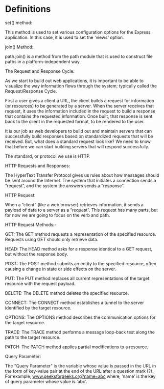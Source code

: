 # Definitions

set() method:

This method is used to set various configuration options for the Express application. In this case, it is used to set the 'views' option.



join() Method:

path.join() is a method from the path module that is used to construct file paths in a platform-independent way.




The Request and Response Cycle:

As we start to build out web applications, it is important to be able to visualize the way information flows through the system; typically called the Request/Response Cycle.

First a user gives a client a URL, the client builds a request for information (or resources) to be generated by a server. When the server receives that request, it uses the information included in the request to build a response that contains the requested information. Once built, that response is sent back to the client in the requested format, to be rendered to the user.

It is our job as web developers to build out and maintain servers that can successfully build responses based on standardized requests that will be received. But, what does a standard request look like? We need to know that before we can start building servers that will respond successfully.

The standard, or protocol we use is HTTP.



HTTP Requests and Responses:

The HyperText Transfer Protocol gives us rules about how messages should be sent around the Internet. The system that initiates a connection sends a “request”, and the system the answers sends a “response”.



HTTP Request:

When a “client” (like a web browser) retrieves information, it sends a payload of data to a server as a “request”. This request has many parts, but for now we are going to focus on the verb and path.


HTTP Request Methods:-

GET:
The GET method requests a representation of the specified resource. Requests using GET should only retrieve data.

HEAD:
The HEAD method asks for a response identical to a GET request, but without the response body.

POST:
The POST method submits an entity to the specified resource, often causing a change in state or side effects on the server.

PUT:
The PUT method replaces all current representations of the target resource with the request payload.

DELETE:
The DELETE method deletes the specified resource.

CONNECT:
The CONNECT method establishes a tunnel to the server identified by the target resource.

OPTIONS:
The OPTIONS method describes the communication options for the target resource.

TRACE:
The TRACE method performs a message loop-back test along the path to the target resource.

PATCH:
The PATCH method applies partial modifications to a resource.



Query Parameter:

The "Query Parameter" is the variable whose value is passed in the URL in the form of key-value pair at the end of the URL after a question mark (?). For example, www.geeksforgeeks.org?name=abc where, ‘name’ is the key of query parameter whose value is ‘abc’.








